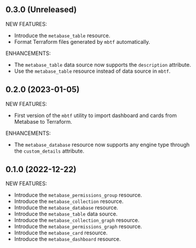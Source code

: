 ## 0.3.0 (Unreleased)

NEW FEATURES:

- Introduce the `metabase_table` resource.
- Format Terraform files generated by `mbtf` automatically.

ENHANCEMENTS:

- The `metabase_table` data source now supports the `description` attribute.
- Use the `metabase_table` resource instead of data source in `mbtf`.

## 0.2.0 (2023-01-05)

NEW FEATURES:

- First version of the `mbtf` utility to import dashboard and cards from Metabase to Terraform.

ENHANCEMENTS:

- The `metabase_database` resource now supports any engine type through the `custom_details` attribute.

## 0.1.0 (2022-12-22)

NEW FEATURES:

- Introduce the `metabase_permissions_group` resource.
- Introduce the `metabase_collection` resource.
- Introduce the `metabase_database` resource.
- Introduce the `metabase_table` data source.
- Introduce the `metabase_collection_graph` resource.
- Introduce the `metabase_permissions_graph` resource.
- Introduce the `metabase_card` resource.
- Introduce the `metabase_dashboard` resource.
